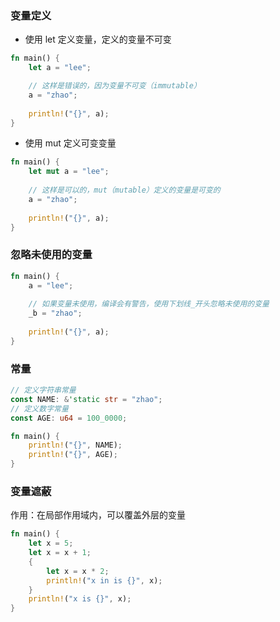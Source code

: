 ### 变量定义

* 使用 let 定义变量，定义的变量不可变

```rust
fn main() {
    let a = "lee";

    // 这样是错误的，因为变量不可变（immutable）
    a = "zhao";
    
    println!("{}", a);
}
```


* 使用 mut 定义可变变量

```rust
fn main() {
    let mut a = "lee";
    
    // 这样是可以的，mut（mutable）定义的变量是可变的
    a = "zhao";
    
    println!("{}", a);
}
```


### 忽略未使用的变量

```rust
fn main() {
    a = "lee";
    
    // 如果变量未使用，编译会有警告，使用下划线_开头忽略未使用的变量
    _b = "zhao";
    
    println!("{}", a);
}
```


### 常量

```rust
// 定义字符串常量
const NAME: &'static str = "zhao";
// 定义数字常量
const AGE: u64 = 100_0000;

fn main() {
    println!("{}", NAME);
    println!("{}", AGE);
}
```


### 变量遮蔽

作用：在局部作用域内，可以覆盖外层的变量

```rust
fn main() {
    let x = 5;
    let x = x + 1;
    {
        let x = x * 2;
        println!("x in is {}", x);
    }
    println!("x is {}", x);
}
```
